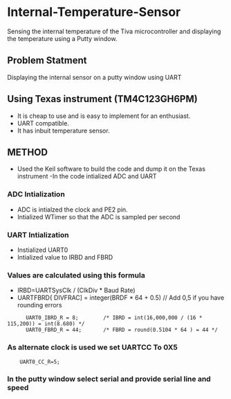 # Internal-Temperature-Sensor
Sensing the internal temperature of the Tiva microcontroller and displaying the temperature using a Putty window.
## Problem Statment
Displaying the internal sensor on a putty window using UART
## Using Texas instrument (TM4C123GH6PM)
- It is cheap to use and is easy to implement for an enthusiast. 
- UART compatible.
- It has inbuit temperature sensor.
## METHOD
- Used the Keil software to build the code and dump it on the Texas instrument
-In the code intialized ADC and UART 

### ADC Intialization
- ADC is intialzed the clock and PE2 pin.
- Intialized WTimer so that the ADC is sampled per second

### UART Intialization 
- Instialized UART0
- Intialized value to IRBD and FBRD

### Values are calculated using this formula
- IRBD=UARTSysClk / (ClkDiv * Baud Rate)
- UARTFBRD{ DIVFRAC] = integer(BRDF * 64 + 0.5) // Add 0,5 if you have rounding errors
```
      UART0_IBRD_R = 8;        /* IBRD = int(16,000,000 / (16 * 115,200)) = int(8.680) */
      UART0_FBRD_R = 44;       /* FBRD = round(0.5104 * 64 ) = 44 */   
```
### As alternate clock is used we set UARTCC To 0X5
```
	UART0_CC_R=5;
```

### In the putty window select serial and provide serial line and speed

